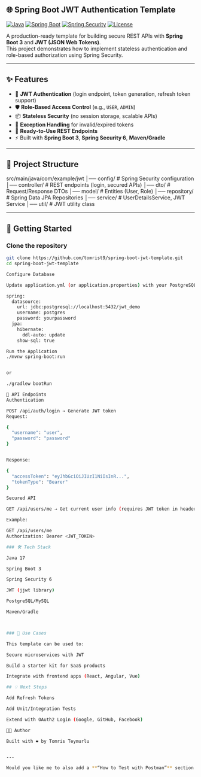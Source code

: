 ## 🌐 Spring Boot JWT Authentication Template

[![Java](https://img.shields.io/badge/Java-17-red.svg)](https://openjdk.org/projects/jdk/17/)
[![Spring Boot](https://img.shields.io/badge/Spring%20Boot-3-green.svg)](https://spring.io/projects/spring-boot)
[![Spring Security](https://img.shields.io/badge/Spring%20Security-6-brightgreen.svg)](https://spring.io/projects/spring-security)
[![License](https://img.shields.io/badge/License-MIT-blue.svg)](LICENSE)

A production-ready template for building secure REST APIs with **Spring Boot 3** and **JWT (JSON Web Tokens)**.  
This project demonstrates how to implement stateless authentication and role-based authorization using Spring Security.

---

## ✨ Features
- 🔑 **JWT Authentication** (login endpoint, token generation, refresh token support)  
- 🛡️ **Role-Based Access Control** (e.g., `USER`, `ADMIN`)  
- 📦 **Stateless Security** (no session storage, scalable APIs)  
- 🧪 **Exception Handling** for invalid/expired tokens  
- 📝 **Ready-to-Use REST Endpoints**  
- ⚡ Built with **Spring Boot 3**, **Spring Security 6**, **Maven/Gradle**  

---

## 📂 Project Structure
src/main/java/com/example/jwt
│── config/ # Spring Security configuration
│── controller/ # REST endpoints (login, secured APIs)
│── dto/ # Request/Response DTOs
│── model/ # Entities (User, Role)
│── repository/ # Spring Data JPA Repositories
│── service/ # UserDetailsService, JWT Service
│── util/ # JWT utility class


---

## 🚀 Getting Started

### Clone the repository
```bash
git clone https://github.com/tomrist9/spring-boot-jwt-template.git
cd spring-boot-jwt-template

Configure Database

Update application.yml (or application.properties) with your PostgreSQL/MySQL credentials:

spring:
  datasource:
    url: jdbc:postgresql://localhost:5432/jwt_demo
    username: postgres
    password: yourpassword
  jpa:
    hibernate:
      ddl-auto: update
    show-sql: true

Run the Application
./mvnw spring-boot:run


or

./gradlew bootRun

🔐 API Endpoints
Authentication

POST /api/auth/login → Generate JWT token
Request:

{
  "username": "user",
  "password": "password"
}


Response:

{
  "accessToken": "eyJhbGciOiJIUzI1NiIsInR...",
  "tokenType": "Bearer"
}

Secured API

GET /api/users/me → Get current user info (requires JWT token in header)

Example:

GET /api/users/me
Authorization: Bearer <JWT_TOKEN>

### 🛠️ Tech Stack

Java 17

Spring Boot 3

Spring Security 6

JWT (jjwt library)

PostgreSQL/MySQL

Maven/Gradle



### 📌 Use Cases

This template can be used to:

Secure microservices with JWT

Build a starter kit for SaaS products

Integrate with frontend apps (React, Angular, Vue)

## 💡 Next Steps

Add Refresh Tokens

Add Unit/Integration Tests

Extend with OAuth2 Login (Google, GitHub, Facebook)

🧑‍💻 Author

Built with ❤️ by Tomris Teymurlu


---

Would you like me to also add a **“How to Test with Postman”** section (with screenshots placeholders) so Fiverr clients can follow step-by-step? That usually makes your repo more *client-friendly*.
